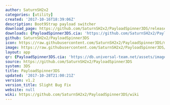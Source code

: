 ```yaml
---
author: SaturnSH2x2
categories: [utility]
created: '2017-10-16T18:39:06Z'
description: Boot9Strap payload switcher
download_page: https://github.com/SaturnSH2x2/PayloadSpinner3DS/releases/tag/v1.2
downloads: {PayloadSpinner3DS.cia: 'https://github.com/SaturnSH2x2/PayloadSpinner3DS/releases/download/v1.2/PayloadSpinner3DS.cia'}
github: SaturnSH2x2/PayloadSpinner3DS
icon: https://raw.githubusercontent.com/SaturnSH2x2/PayloadSpinner3DS/master/assets/icon.png
image: https://raw.githubusercontent.com/SaturnSH2x2/PayloadSpinner3DS/master/assets/banner.png
layout: app
qr: {PayloadSpinner3DS.cia: 'https://db.universal-team.net/assets/images/qr/payloadspinner3ds.cia.png'}
source: https://github.com/SaturnSH2x2/PayloadSpinner3DS
system: 3DS
title: PayloadSpinner3DS
updated: '2017-10-28T21:00:21Z'
version: v1.2
version_title: Slight Bug Fix
website: null
wiki: https://github.com/SaturnSH2x2/PayloadSpinner3DS/wiki
---
```


